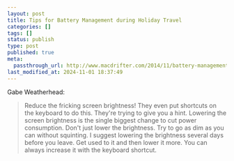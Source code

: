```yaml
---
layout: post
title: Tips for Battery Management during Holiday Travel
categories: []
tags: []
status: publish
type: post
published: true
meta:
  passthrough_url: http://www.macdrifter.com/2014/11/battery-management-for-terrible-no-good-grueling-holiday-travel.html
last_modified_at: 2024-11-01 18:37:49
---
```


Gabe Weatherhead:


>Reduce the fricking screen brightness! They even put shortcuts on the keyboard to do this. They're trying to give you a hint. Lowering the screen brightness is the single biggest change to cut power consumption. Don't just lower the brightness. Try to go as dim as you can without squinting. I suggest lowering the brightness several days before you leave. Get used to it and then lower it more. You can always increase it with the keyboard shortcut.
